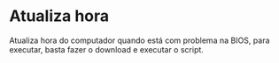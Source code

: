 # Atualiza hora
Atualiza hora do computador quando está com problema na BIOS, para executar, basta fazer o download e executar o script.

